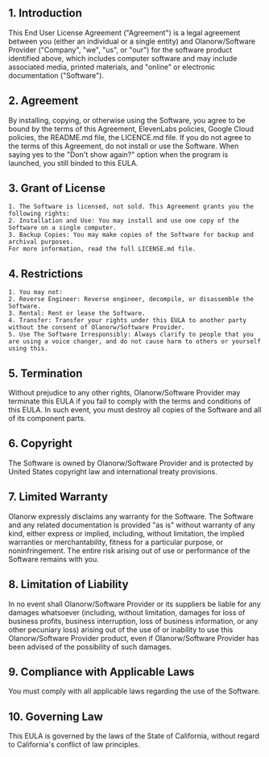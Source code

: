 ## 1. Introduction
This End User License Agreement ("Agreement") is a legal agreement between you (either an individual or a single entity) and Olanorw/Software Provider ("Company", "we", "us", or "our") for the software product identified above, which includes computer software and may include associated media, printed materials, and "online" or electronic documentation ("Software").

## 2. Agreement
By installing, copying, or otherwise using the Software, you agree to be bound by the terms of this Agreement, ElevenLabs policies, Google Cloud policies, the README.md file, the LICENCE.md file. If you do not agree to the terms of this Agreement, do not install or use the Software. When saying yes to the "Don't show again?" option when the program is launched, you still binded to this EULA.

## 3. Grant of License
    1. The Software is licensed, not sold. This Agreement grants you the following rights:
    2. Installation and Use: You may install and use one copy of the Software on a single computer.
    3. Backup Copies: You may make copies of the Software for backup and archival purposes.
    For more information, read the full LICENSE.md file.

## 4. Restrictions
    1. You may not:
    2. Reverse Engineer: Reverse engineer, decompile, or disassemble the Software.
    3. Rental: Rent or lease the Software.
    4. Transfer: Transfer your rights under this EULA to another party without the consent of Olanorw/Software Provider.
    5. Use The Software Irresponsibly: Always clarify to people that you are using a voice changer, and do not cause harm to others or yourself using this.

## 5. Termination
Without prejudice to any other rights, Olanorw/Software Provider may terminate this EULA if you fail to comply with the terms and conditions of this EULA. In such event, you must destroy all copies of the Software and all of its component parts.

## 6. Copyright
The Software is owned by Olanorw/Software Provider and is protected by United States copyright law and international treaty provisions.

## 7. Limited Warranty
Olanorw expressly disclaims any warranty for the Software. The Software and any related documentation is provided "as is" without warranty of any kind, either express or implied, including, without limitation, the implied warranties or merchantability, fitness for a particular purpose, or noninfringement. The entire risk arising out of use or performance of the Software remains with you.

## 8. Limitation of Liability
In no event shall Olanorw/Software Provider or its suppliers be liable for any damages whatsoever (including, without limitation, damages for loss of business profits, business interruption, loss of business information, or any other pecuniary loss) arising out of the use of or inability to use this Olanorw/Software Provider product, even if Olanorw/Software Provider has been advised of the possibility of such damages.

## 9. Compliance with Applicable Laws
You must comply with all applicable laws regarding the use of the Software.

## 10. Governing Law
This EULA is governed by the laws of the State of California, without regard to California's conflict of law principles.